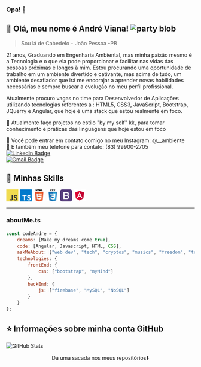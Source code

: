 ### Opa! 👋


## 💜 Olá, meu nome é <strong>André Viana!</strong> <img width="30" src="https://emojis.slackmojis.com/emojis/images/1593555389/9579/blob_excited.gif?1593555389" alt="party blob" />

> Sou lá de Cabedelo - João Pessoa -PB

21 anos, Graduando em Engenharia Ambiental, mas minha paixão mesmo é a Tecnologia e o que ela pode proporcionar e facilitar nas vidas das pessoas próximas e longes à mim.
Estou procurando uma oportunidade de trabalho em um ambiente divertido e cativante, mas acima de tudo, um ambiente desafiador que irá me encorajar a aprender novas habilidades necessárias e sempre buscar a evolução no meu perfil profissional.

Atualmente procuro vagas no time para Desenvolvedor de Aplicações utilizando tecnologias referentes a : HTML5, CSS3, JavaScript, Bootstrap, JQuerry e Angular, que hoje é uma stack que estou realmente em foco.
 

🔭 Atualmente faço projetos no estilo "by my self" kk, para tomar conhecimento e práticas das linguagens que hoje estou em foco

💬 Você pode entrar em contato comigo no meu Instagram: @__ambiente <br>
🎯 E também meu telefone para contato: (83) 99900-2705 <br>
[![Linkedin Badge](https://img.shields.io/badge/-Andre%20Viana-6633cc?style=flat-square&logo=Linkedin&logoColor=white&link=https://www.linkedin.com/in/andrevianacode/)](https://www.linkedin.com/in/andrevianacode/) <br>
[![Gmail Badge](https://img.shields.io/badge/-code.andre3@gmail.com-6633cc?style=flat-square&logo=Gmail&logoColor=white&link=mailto:code.andre3@gmail.com)](mailto:code.andre3@gmail.com)

## 🚀 Minhas Skills

<code><img height="32" src="https://raw.githubusercontent.com/github/explore/80688e429a7d4ef2fca1e82350fe8e3517d3494d/topics/javascript/javascript.png" alt="Javascript"/></code>
<code><img height="32" src="https://raw.githubusercontent.com/github/explore/80688e429a7d4ef2fca1e82350fe8e3517d3494d/topics/typescript/typescript.png" alt="Typescript"/></code>
<code><img height="32" src="https://raw.githubusercontent.com/github/explore/80688e429a7d4ef2fca1e82350fe8e3517d3494d/topics/html/html.png" alt="HTML5"/></code>
<code><img height="32" src="https://raw.githubusercontent.com/github/explore/80688e429a7d4ef2fca1e82350fe8e3517d3494d/topics/css/css.png" alt="CSS"/></code>
<code><img height="32" src="https://raw.githubusercontent.com/github/explore/80688e429a7d4ef2fca1e82350fe8e3517d3494d/topics/bootstrap/bootstrap.png" alt="Bootstrap"/></code>
<code><img height="32" src="https://raw.githubusercontent.com/github/explore/80688e429a7d4ef2fca1e82350fe8e3517d3494d/topics/angular/angular.png" alt="Angular"/></code>

---

### aboutMe.ts

```javascript
const codeAndre = {
    dreams: [Make my dreams come true],
    code: [Angular, Javascript, HTML, CSS],
    askMeAbout: ["web dev", "tech", "cryptos", "musics", "freedom", "tea"],
    technologies: {
        frontEnd: {
            css: ["bootstrap", "myMind"]
        },
        backEnd: {
            js: ["firebase", "MySQL", "NoSQL"]
        }        
    }
};
```

## ⭐ Informações sobre minha conta GitHub
![GitHub Stats](https://github-readme-stats.vercel.app/api?username=CodeAndre&show_icons=true)

<p align="center">
Dá uma sacada nos meus repositórios⬇️  
</p>
